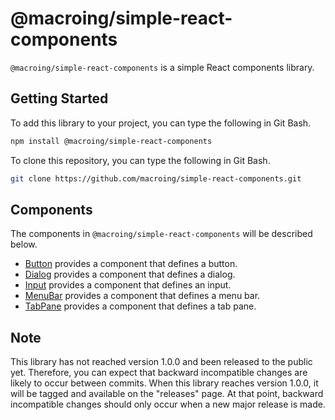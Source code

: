 # @macroing/simple-react-components

`@macroing/simple-react-components` is a simple React components library.

## Getting Started

To add this library to your project, you can type the following in Git Bash.

```bash
npm install @macroing/simple-react-components
```

To clone this repository, you can type the following in Git Bash.

```bash
git clone https://github.com/macroing/simple-react-components.git
```

## Components

The components in `@macroing/simple-react-components` will be described below.

- [Button](https://github.com/macroing/simple-react-components/tree/master/documentation/button) provides a component that defines a button.
- [Dialog](https://github.com/macroing/simple-react-components/tree/master/documentation/dialog) provides a component that defines a dialog.
- [Input](https://github.com/macroing/simple-react-components/tree/master/documentation/input) provides a component that defines an input.
- [MenuBar](https://github.com/macroing/simple-react-components/tree/master/documentation/menu-bar) provides a component that defines a menu bar.
- [TabPane](https://github.com/macroing/simple-react-components/tree/master/documentation/tab-pane) provides a component that defines a tab pane.

## Note

This library has not reached version 1.0.0 and been released to the public yet. Therefore, you can expect that backward incompatible changes are likely to occur between commits. When this library reaches version 1.0.0, it will be tagged and available on the "releases" page. At that point, backward incompatible changes should only occur when a new major release is made.
